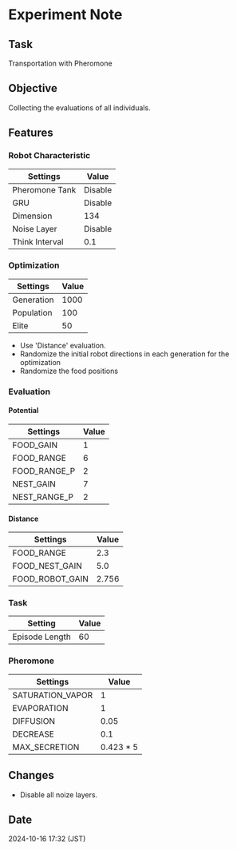 # Experiment Note

## Task

Transportation with Pheromone

## Objective

Collecting the evaluations of all individuals.

## Features

### Robot Characteristic

| Settings       | Value   |
|----------------|---------|
| Pheromone Tank | Disable |
| GRU            | Disable |
| Dimension      | 134     |
| Noise Layer    | Disable |
| Think Interval | 0.1     |

### Optimization

| Settings   | Value |
|------------|-------|
| Generation | 1000  |
| Population | 100   |
| Elite      | 50    |

- Use 'Distance' evaluation.
- Randomize the initial robot directions in each generation for the optimization
- Randomize the food positions

### Evaluation

#### Potential

| Settings     | Value |
|--------------|-------|
| FOOD_GAIN    | 1     |
| FOOD_RANGE   | 6     |
| FOOD_RANGE_P | 2     |
| NEST_GAIN    | 7     |
| NEST_RANGE_P | 2     |

#### Distance

| Settings        | Value |
|-----------------|-------|
| FOOD_RANGE      | 2.3   |
| FOOD_NEST_GAIN  | 5.0   |
| FOOD_ROBOT_GAIN | 2.756 |

### Task

| Setting        | Value |
|----------------|-------|
| Episode Length | 60    |

### Pheromone

| Settings         | Value     |
|------------------|-----------|
| SATURATION_VAPOR | 1         |
| EVAPORATION      | 1         |
| DIFFUSION        | 0.05      |  
| DECREASE         | 0.1       |
| MAX_SECRETION    | 0.423 * 5 |

## Changes

- Disable all noize layers.

## Date

2024-10-16 17:32 (JST)

